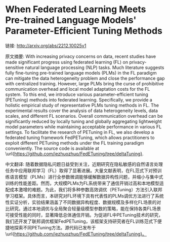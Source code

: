 # When Federated Learning Meets Pre-trained Language Models' Parameter-Efficient Tuning Methods

链接: http://arxiv.org/abs/2212.10025v1

原文摘要:
With increasing privacy concerns on data, recent studies have made
significant progress using federated learning (FL) on privacy-sensitive natural
language processing (NLP) tasks. Much literature suggests fully fine-tuning
pre-trained language models (PLMs) in the FL paradigm can mitigate the data
heterogeneity problem and close the performance gap with centralized training.
However, large PLMs bring the curse of prohibitive communication overhead and
local model adaptation costs for the FL system. To this end, we introduce
various parameter-efficient tuning (PETuning) methods into federated learning.
Specifically, we provide a holistic empirical study of representative PLMs
tuning methods in FL. The experimental results cover the analysis of data
heterogeneity levels, data scales, and different FL scenarios. Overall
communication overhead can be significantly reduced by locally tuning and
globally aggregating lightweight model parameters while maintaining acceptable
performance in various FL settings. To facilitate the research of PETuning in
FL, we also develop a federated tuning framework FedPETuning, which allows
practitioners to exploit different PETuning methods under the FL training
paradigm conveniently. The source code is available at
\url{https://github.com/iezhuozhuo/FedETuning/tree/deltaTuning}.

中文翻译:
随着数据隐私问题日益受到关注，近期研究在隐私敏感的自然语言处理任务中应用联邦学习（FL）取得了显著进展。大量文献表明，在FL范式下对预训练语言模型（PLMs）进行全参数微调能够缓解数据异构性问题，并缩小与集中式训练的性能差距。然而，大规模PLMs为FL系统带来了通信开销过高和本地模型适配成本激增的难题。为此，我们将多种参数高效调优（PETuning）方法引入联邦学习框架。具体而言，本研究对FL环境下具有代表性的PLMs调优方法进行了系统性实证分析，实验结果涵盖了不同数据异构程度、数据规模及多样化FL场景的对比研究。通过本地调优与全局聚合轻量级模型参数的策略，能在保持各类FL场景可接受性能的同时，显著降低总体通信开销。为促进FL中PETuning技术的研究，我们还开发了联邦调优框架FedPETuning，该框架支持研究者在FL训练范式下便捷地探索不同PETuning方法。源代码已发布于\url{https://github.com/iezhuozhuo/FedETuning/tree/deltaTuning}。
